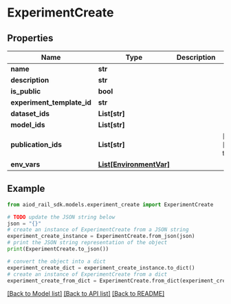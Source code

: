 # ExperimentCreate


## Properties

Name | Type | Description | Notes
------------ | ------------- | ------------- | -------------
**name** | **str** |  | 
**description** | **str** |  | 
**is_public** | **bool** |  | 
**experiment_template_id** | **str** |  | 
**dataset_ids** | **List[str]** |  | 
**model_ids** | **List[str]** |  | 
**publication_ids** | **List[str]** |  | [optional] [default to []]
**env_vars** | [**List[EnvironmentVar]**](EnvironmentVar.md) |  | 

## Example

```python
from aiod_rail_sdk.models.experiment_create import ExperimentCreate

# TODO update the JSON string below
json = "{}"
# create an instance of ExperimentCreate from a JSON string
experiment_create_instance = ExperimentCreate.from_json(json)
# print the JSON string representation of the object
print(ExperimentCreate.to_json())

# convert the object into a dict
experiment_create_dict = experiment_create_instance.to_dict()
# create an instance of ExperimentCreate from a dict
experiment_create_from_dict = ExperimentCreate.from_dict(experiment_create_dict)
```
[[Back to Model list]](../README.md#documentation-for-models) [[Back to API list]](../README.md#documentation-for-api-endpoints) [[Back to README]](../README.md)


